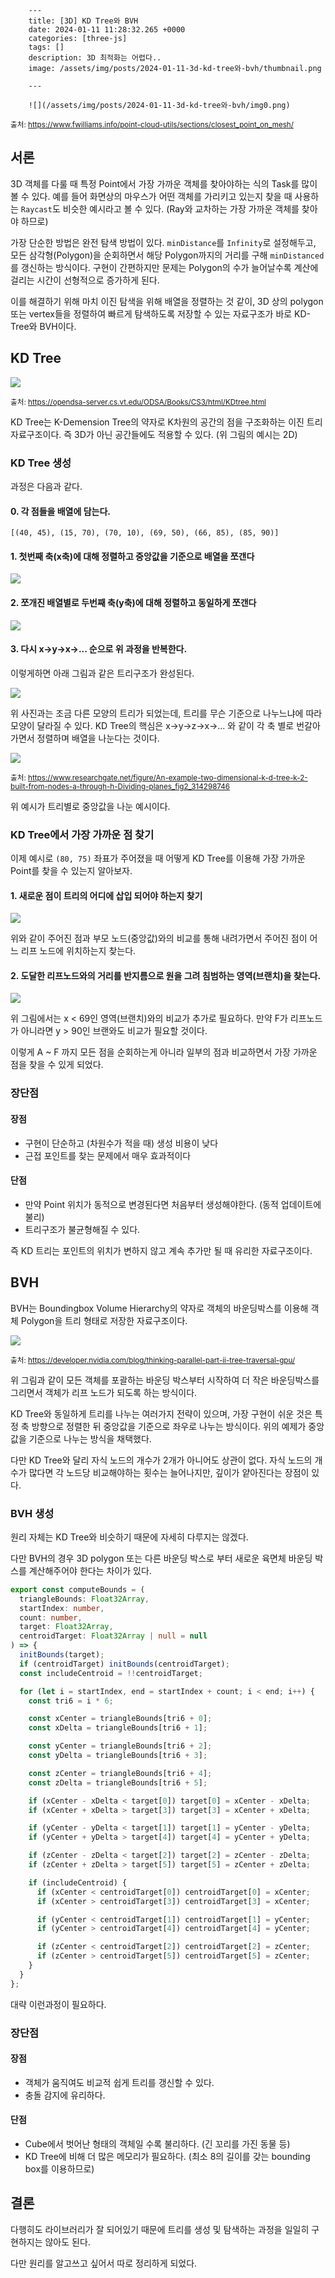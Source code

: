 

        ---
        title: [3D] KD Tree와 BVH
        date: 2024-01-11 11:28:32.265 +0000
        categories: [three-js]
        tags: []
        description: 3D 최적화는 어렵다..
        image: /assets/img/posts/2024-01-11-3d-kd-tree와-bvh/thumbnail.png
        
        ---

        ![](/assets/img/posts/2024-01-11-3d-kd-tree와-bvh/img0.png)

<small>출처: https://www.fwilliams.info/point-cloud-utils/sections/closest_point_on_mesh/</small>

## 서론 

3D 객체를 다룰 때 특정 Point에서 가장 가까운 객체를 찾아야하는 식의 Task를 많이 볼 수 있다.
예를 들어 화면상의 마우스가 어떤 객체를 가리키고 있는지 찾을 때 사용하는 `Raycast`도 비슷한 예시라고 볼 수 있다. (Ray와 교차하는 가장 가까운 객체를 찾아야 하므로)

가장 단순한 방법은 완전 탐색 방법이 있다.
`minDistance`를 `Infinity`로 설정해두고, 모든 삼각형(Polygon)을 순회하면서 해당 Polygon까지의 거리를 구해 `minDistanced`를 갱신하는 방식이다.
구현이 간편하지만 문제는 Polygon의 수가 늘어날수록 계산에 걸리는 시간이 선형적으로 증가하게 된다.

이를 해결하기 위해 마치 이진 탐색을 위해 배열을 정렬하는 것 같이, 3D 상의 polygon 또는  vertex들을 정렬하여 빠르게 탐색하도록 저장할 수 있는 자료구조가 바로 KD-Tree와 BVH이다.

## KD Tree

![](/assets/img/posts/2024-01-11-3d-kd-tree와-bvh/img1.png)

<small>출처: https://opendsa-server.cs.vt.edu/ODSA/Books/CS3/html/KDtree.html</small>

KD Tree는 K-Demension Tree의 약자로 K차원의 공간의 점을 구조화하는 이진 트리 자료구조이다.
즉 3D가 아닌 공간들에도 적용할 수 있다. (위 그림의 예시는 2D)

### KD Tree 생성

과정은 다음과 같다.

#### 0. 각 점들을 배열에 담는다.

`[(40, 45), (15, 70), (70, 10), (69, 50), (66, 85), (85, 90)]`

#### 1. 첫번째 축(x축)에 대해 정렬하고 중앙값을 기준으로 배열을 쪼갠다

![](/assets/img/posts/2024-01-11-3d-kd-tree와-bvh/img2.png)

#### 2. 쪼개진 배열별로 두번째 축(y축)에 대해 정렬하고 동일하게 쪼갠다

![](/assets/img/posts/2024-01-11-3d-kd-tree와-bvh/img3.png)

#### 3. 다시 x->y->x->... 순으로 위 과정을 반복한다.

이렇게하면 아래 그림과 같은 트리구조가 완성된다.

![](/assets/img/posts/2024-01-11-3d-kd-tree와-bvh/img4.png)

위 사진과는 조금 다른 모양의 트리가 되었는데, 트리를 무슨 기준으로 나누느냐에 따라 모양이 달라질 수 있다.
KD Tree의 핵심은 x->y->z->x->... 와 같이 각 축 별로 번갈아가면서 정렬하며 배열을 나눈다는 것이다.

![](/assets/img/posts/2024-01-11-3d-kd-tree와-bvh/img5.png)

<small>출처: https://www.researchgate.net/figure/An-example-two-dimensional-k-d-tree-k-2-built-from-nodes-a-through-h-Dividing-planes_fig2_314298746</small>

위 예시가 트리별로 중앙값을 나눈 예시이다.

### KD Tree에서 가장 가까운 점 찾기

이제 예시로 `(80, 75)` 좌표가 주어졌을 때 어떻게 KD Tree를 이용해 가장 가까운 Point를 찾을 수 있는지 알아보자.

#### 1. 새로운 점이 트리의 어디에 삽입 되어야 하는지 찾기
![](/assets/img/posts/2024-01-11-3d-kd-tree와-bvh/img6.png)

위와 같이 주어진 점과 부모 노드(중앙값)와의 비교를 통해 내려가면서 주어진 점이 어느 리프 노드에 위치하는지 찾는다.

#### 2. 도달한 리프노드와의 거리를 반지름으로 원을 그려 침범하는 영역(브랜치)을 찾는다.

![](/assets/img/posts/2024-01-11-3d-kd-tree와-bvh/img7.png)

위 그림에서는 x < 69인 영역(브랜치)와의 비교가 추가로 필요하다.
만약 F가 리프노드가 아니라면 y > 90인 브랜와도 비교가 필요할 것이다.


이렇게 A ~ F 까지 모든 점을 순회하는게 아니라 일부의 점과 비교하면서 가장 가까운 점을 찾을 수 있게 되었다.

### 장단점

#### 장점

- 구현이 단순하고 (차원수가 적을 때) 생성 비용이 낮다
- 근접 포인트를 찾는 문제에서 매우 효과적이다

#### 단점

- 만약 Point 위치가 동적으로 변경된다면 처음부터 생성해야한다. (동적 업데이트에 불리)
- 트리구조가 불균형해질 수 있다.

즉 KD 트리는 포인트의 위치가 변하지 않고 계속 추가만 될 때 유리한 자료구조이다.

## BVH

BVH는 Boundingbox Volume Hierarchy의 약자로
객체의 바운딩박스를 이용해 객체 Polygon을 트리 형태로 저장한 자료구조이다.

![](/assets/img/posts/2024-01-11-3d-kd-tree와-bvh/img8.png)

<small>출처: https://developer.nvidia.com/blog/thinking-parallel-part-ii-tree-traversal-gpu/</small>

위 그림과 같이 모든 객체를 포괄하는 바운딩 박스부터 시작하여 더 작은 바운딩박스를 그리면서 객체가 리프 노드가 되도록 하는 방식이다.

KD Tree와 동일하게 트리를 나누는 여러가지 전략이 있으며, 가장 구현이 쉬운 것은 특정 축 방향으로 정렬한 뒤 중앙값을 기준으로 좌우로 나누는 방식이다.
위의 예제가 중앙값을 기준으로 나누는 방식을 채택했다.

다만 KD Tree와 달리 자식 노드의 개수가 2개가 아니어도 상관이 없다.
자식 노드의 개수가 많다면 각 노드당 비교해야하는 횟수는 늘어나지만, 깊이가 얕아진다는 장점이 있다.

### BVH 생성

원리 자체는 KD Tree와 비슷하기 때문에 자세히 다루지는 않겠다.

다만 BVH의 경우 3D polygon 또는 다른 바운딩 박스로 부터 새로운 육면체 바운딩 박스를 계산해주어야 한다는 차이가 있다.

```typescript
export const computeBounds = (
  triangleBounds: Float32Array,
  startIndex: number,
  count: number,
  target: Float32Array,
  centroidTarget: Float32Array | null = null
) => {
  initBounds(target);
  if (centroidTarget) initBounds(centroidTarget);
  const includeCentroid = !!centroidTarget;

  for (let i = startIndex, end = startIndex + count; i < end; i++) {
    const tri6 = i * 6;

    const xCenter = triangleBounds[tri6 + 0];
    const xDelta = triangleBounds[tri6 + 1];

    const yCenter = triangleBounds[tri6 + 2];
    const yDelta = triangleBounds[tri6 + 3];

    const zCenter = triangleBounds[tri6 + 4];
    const zDelta = triangleBounds[tri6 + 5];

    if (xCenter - xDelta < target[0]) target[0] = xCenter - xDelta;
    if (xCenter + xDelta > target[3]) target[3] = xCenter + xDelta;

    if (yCenter - yDelta < target[1]) target[1] = yCenter - yDelta;
    if (yCenter + yDelta > target[4]) target[4] = yCenter + yDelta;

    if (zCenter - zDelta < target[2]) target[2] = zCenter - zDelta;
    if (zCenter + zDelta > target[5]) target[5] = zCenter + zDelta;

    if (includeCentroid) {
      if (xCenter < centroidTarget[0]) centroidTarget[0] = xCenter;
      if (xCenter > centroidTarget[3]) centroidTarget[3] = xCenter;

      if (yCenter < centroidTarget[1]) centroidTarget[1] = yCenter;
      if (yCenter > centroidTarget[4]) centroidTarget[4] = yCenter;

      if (zCenter < centroidTarget[2]) centroidTarget[2] = zCenter;
      if (zCenter > centroidTarget[5]) centroidTarget[5] = zCenter;
    }
  }
};
```

대략 이런과정이 필요하다.

### 장단점

#### 장점

- 객체가 움직여도 비교적 쉽게 트리를 갱신할 수 있다.
- 충돌 감지에 유리하다.


#### 단점

- Cube에서 벗어난 형태의 객체일 수록 불리하다. (긴 꼬리를 가진 동물 등)
- KD Tree에 비해 더 많은 메모리가 필요하다. (최소 8의 길이를 갖는 bounding box를 이용하므로)

## 결론

다행히도 라이브러리가 잘 되어있기 때문에 트리를 생성 및 탐색하는 과정을 일일히 구현하지는 않아도 된다.

다만 원리를 알고쓰고 싶어서 따로 정리하게 되었다.

        